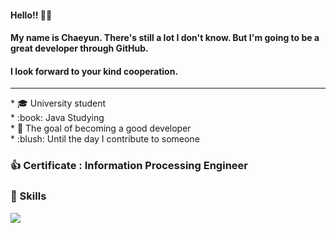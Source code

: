 
<p>

#### Hello!! 👋👋
#### My name is Chaeyun. There's still a lot I don't know. But I'm going to be a great developer through GitHub. 
#### I look forward to your kind cooperation.
---

</p>

<p>
* 🎓 University student <br>
* :book: Java Studying <br>
* 🌱 The goal of becoming a good developer <br>
* :blush: Until the day I contribute to someone <br>
</p>



### :thumbsup: Certificate : Information Processing Engineer
### :muscle: Skills 
<p> 
  <img src="https://img.shields.io/badge/Java-007396?style=flat-square&logo=Java&logoColor=white"/>
</p>


